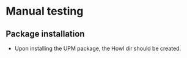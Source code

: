 # Manual testing

## Package installation

- Upon installing the UPM package, the Howl dir should be created.
